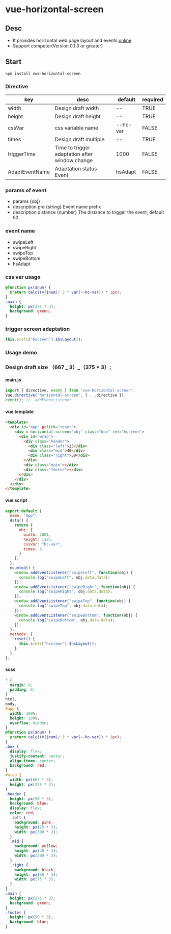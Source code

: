 # vue-horizontal-screen

## Desc

- It provides horizontal web page layout and events.[online](https://2gt9f.csb.app/)
- Support computer(Version 0.1.3 or greater)

## Start

```
npm install vue-horizontal-screen
```

### Directive

| key            | desc                                           | default  | required |
| -------------- | ---------------------------------------------- | -------- | -------- |
| width          | Design draft width                             | --       | TRUE     |
| height         | Design draft height                            | --       | TRUE     |
| cssVar         | css variable name                              | --hc-var | FALSE    |
| times          | Design draft multiple                          | --       | TRUE     |
| triggerTime    | Time to trigger adaptation after window change | 1000     | FALSE    |
| AdaptEventName | Adaptation status Event                        | hsAdapt  | FALSE    |

### params of event

- params {obj}
- description pre {string} Event name prefix
- description distance {number} The distance to trigger the event, default 50

### event name

- swipeLeft
- swipeRight
- swipeTop
- swipeBottom
- hsAdapt

### css var usage

```scss
@function px($num) {
  @return calc((#{$num}/ 3 * var(--hc-var)) * 1px);
}
.main {
  height: px(275 * 3);
  background: green;
}
```

### trigger screen adaptation

```javascript
this.$refs["hscreen"].$hsLayout();
```

### Usage demo

### Design draft size （667 _ 3）_（375 \* 3）;

#### main.js

```javascript
import { directive, event } from "vue-horizontal-screen";
Vue.directive("horizontal-screen", { ...directive });
event(); //  addEventListener
```

#### vue template

```html
<template>
  <div id="app" @click="reset">
    <div v-horizontal-screen="obj" class="box" ref="hscreen">
      <div id="wrap">
        <div class="header">
          <div class="left">25</div>
          <div class="mid">40</div>
          <div class="right">50</div>
        </div>
        <div class="main"></div>
        <div class="footer"></div>
      </div>
    </div>
  </div>
</template>
```

#### vue script

```javascript
export default {
  name: "App",
  data() {
    return {
      obj: {
        width: 2001,
        height: 1125,
        cssVar: "hc-var",
        times: 3
      }
    };
  },
  mounted() {
    window.addEventListener("swipeLeft", function(obj) {
      console.log("swipeLeft", obj.data.data);
    });
    window.addEventListener("swipeRight", function(obj) {
      console.log("swipeRight", obj.data.data);
    });
    window.addEventListener("swipeTop", function(obj) {
      console.log("swipeTop", obj.data.data);
    });
    window.addEventListener("swipeBottom", function(obj) {
      console.log("swipeBottom", obj.data.data);
    });
  },
  methods: {
    reset() {
      this.$refs["hscreen"].$hsLayout();
    }
  }
};
```

#### scss

```scss
* {
  margin: 0;
  padding: 0;
}
html,
body,
#app {
  width: 100%;
  height: 100%;
  overflow: hidden;
}
@function px($num) {
  @return calc((#{$num}/ 3 * var(--hc-var)) * 1px);
}
.box {
  display: flex;
  justify-content: center;
  align-items: center;
  background: red;
}
#wrap {
  width: px(667 * 3);
  height: px(375 * 3);
}
.header {
  height: px(50 * 3);
  background: blue;
  display: flex;
  color: red;
  .left {
    background: pink;
    height: px(25 * 3);
    width: px(300 * 3);
  }
  .mid {
    background: yellow;
    height: px(40 * 3);
    width: px(300 * 3);
  }
  .right {
    background: black;
    height: px(50 * 3);
    width: px(75 * 3);
  }
}
.main {
  height: px(275 * 3);
  background: green;
}
.footer {
  height: px(50 * 3);
  background: blue;
}
```
